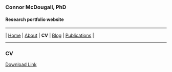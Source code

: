 ### Connor McDougall, PhD
#### Research portfolio website
___

| [Home](README.md) | [About](about.md) | **CV** | [Blog](blog.md) | [Publications](publications.md) |

___

### CV




[Download Link](https://drive.google.com/uc?export=download&id=1-_mbKyM7t4iVc5Sg0_qa9PPh5ybSF7w3)
